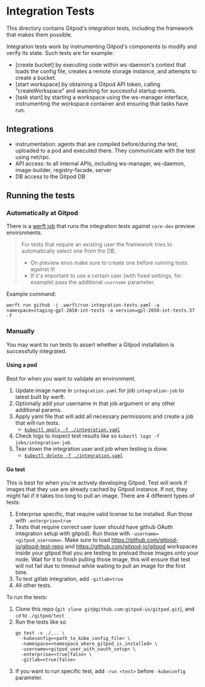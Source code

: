 # Integration Tests

This directory contains Gitpod's integration tests, including the framework that makes them possible.

Integration tests work by instrumenting Gitpod's components to modify and verify its state.
Such tests are for example:
  - [create bucket] by executing code within ws-daemon's context that loads the config file,
    creates a remote storage instance, and attempts to create a bucket.
  - [start workspace] by obtaining a Gitpod API token, calling "createWorkspace" and watching
    for successful startup events.
  - [task start] by starting a workspace using the ws-manager interface, instrumenting the
    workspace container and ensuring that tasks have run.

## Integrations
- instrumentation: agents that are compiled before/during the test, uploaded to a pod and executed there.
                   They communicate with the test using net/rpc.
- API access: to all internal APIs, including ws-manager, ws-daemon, image-builder, registry-facade, server
- DB access to the Gitpod DB

## Running the tests

### Automatically at Gitpod

There is a [werft job](../.werft/run-integration-tests.yaml) that runs the integration tests against `core-dev` preview environments.

 > For tests that require an existing user the framework tries to automatically select one from the DB.
 > - On preview envs make sure to create one before running tests against it!
 > - If it's important to use a certain user (with fixed settings, for example) pass the additional `username` parameter.

Example command:
```
werft run github -j .werft/run-integration-tests.yaml -a namespace=staging-gpl-2658-int-tests -a version=gpl-2658-int-tests.57 -f
```

### Manually

You may want to run tests to assert whether a Gitpod installation is successfully integrated.

#### Using a pod

Best for when you want to validate an environment.

1. Update image name in `integration.yaml` for job `integration-job` to latest built by werft.
2. Optionally add your username in that job argument or any other additional params.
2. Apply yaml file that will add all necessary permissions and create a job that will run tests.
   * [`kubectl apply -f ./integration.yaml`](./integration.yaml)
3. Check logs to inspect test results like so `kubectl logs -f jobs/integration-job`.
4. Tear down the integration user and job when testing is done.
   * [`kubectl delete -f ./integration.yaml`](./integration.yaml)

#### Go test

This is best for when you're actively developing Gitpod.
Test will work if images that they use are already cached by Gitpod instance. If not, they might fail if it takes too long to pull an image.
There are 4 different types of tests:
1. Enterprise specific, that require valid license to be installed. Run those with `-enterprise=true`
2. Tests that require correct user (user should have github OAuth integration setup with gitpod). Run those with `-username=<gitpod_username>`. Make sure to load https://github.com/gitpod-io/gitpod-test-repo and https://github.com/gitpod-io/gitpod workspaces inside your gitpod that you are testing to preload those images onto your node. Wait for it to finish pulling those image, this will ensure that test will not fail due to timeout while waiting to pull an image for the first time.
3. To test gitlab integration, add `-gitlab=true`
4. All other tests.

To run the tests:
1. Clone this repo (`git clone git@github.com:gitpod-io/gitpod.git`), and `cd` to `./gitpod/test`
2. Run the tests like so
   ```console
   go test -v ./... \
     -kubeconfig=<path_to_kube_config_file> \
     -namespace=<namespace_where_gitpod_is_installed> \
     -username=<gitpod_user_with_oauth_setup> \
     -enterprise=<true|false> \
     -gitlab=<true|false>
   ```
3. If you want to run specific test, add `-run <test>` before `-kubeconfig` parameter.
